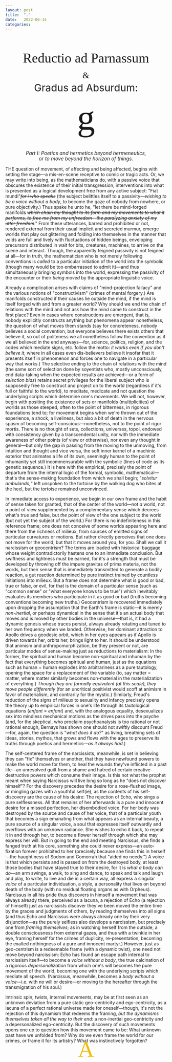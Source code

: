 ```yaml
---
layout: post
title:  "."
date:   2022-06-14
categories:
---
```

<html>
<head>
  <link rel="stylesheet" type="text/css" href="../stylesheet.css">
</head>
<body>
</body>
</html>
<h1 style="text-align:center; font-family:Vollkorn; font-weight:normal;font-size:3em">Reductio ad Parnassum</h1>
<h1 style="text-align:center; font-family:Vollkorn; font-weight:normal;font-size:2em;margin-top:-.5em">&</h1>
<h1 style="text-align:center; font-weight:normal;font-size:2.25em;margin-top:-.5em">Gradus ad Absurdum:</h1>
<h1 style="text-align:center; font-weight:normal;font-size:8em;font-family:enklm;margin-top:-.1em">g</h1>
<h1 style="text-align:center; font-weight:normal;font-size:1.1em;margin-top:-2.5em"><em>Part I: Poetics and hermetics beyond hermeneutics,</em></h1> 
<h1 style="text-align:center; font-weight:normal;font-size:1.1em;margin-top:-0.75em"><em>or to move beyond the horizon of things.</em></h1>
<p style="text-indent:0px;">THE question of movement, of affecting and being affected, begins with setting the stage&mdash;a mis-en-scene receptive to comic or tragic acts. Or, we may write into being, as the mathematicians do, with a passive voice that obscures the existence of their initial transgression; interventions into what is presented as a logical development free from any active subject: "Fiat mundi"<strike><em>for i who speaks</em></strike> (the <strike>s</strike>ubject belittles itself to a passivity&mdash;<em>wishing to be a voice without a body</em>, to become the gaze of nobody from nowhere, or pure objectivity.) Thus spake he unto he, "let there be mind-forged manifolds <strike><em>which chain my thought to its form and my movements to what it performs, to free me from my unfreedom&mdash;the paralyzing anxiety of my utter freedom</em></strike>." From these utterances, barred and prohibited or not, rendered external from their usual implicit and secreted murmur, emerge worlds that play out glittering and folding into themselves in the manner that voids are full and lively with fluctuations of hidden beings, enveloping precursors distributed in wait for bits, creatures, machines, to arrive on the scene and interact. Though, the apparently feigned passivity is not feigned at all&mdash;for in truth, the mathematician who is not merely following conventions is <em>called</em> to a particular initiation of the world into the symbolic (though many would be too embarrassed to admit it)&mdash;and thus simultaneously bringing symbols into the world, expressing the passivity of the encounter or their <em>being moved</em> by the appropriate linguistic voice.</p>

<p> Already a complication arises with claims of "mind-projection fallacy" and the various notions of "constructivism" (crimes of mental forgery.) Are manifolds constructed if their causes lie outside the mind, if the mind is itself forged with and from a greater world? Why should we end the chain of relations with the mind and not ask how the mind came to construct in the first place? Even in cases where constructions are emergent, that is, nobody explicitly constructs anything but phenomena appear nonetheless, the question of what moves them stands (say for concreteness, nobody believes a social convention, but everyone believes there exists others that believe it, so out of politeness we all nonetheless follow the convention as if we all believed in the end anyways&mdash;for, science, politics, religion, and the codes which mediate signs, etc. follow the motto: <em>it works even if you don't believe it</em>, where in all cases even dis-believers believe it insofar that it presents itself in phenomenon and forces one to navigate in a particular way that works.) The selective ending to the chain of relations with the mind (the same sort of selection done by soyentists who, mostly unconsciously, end data-taking when the expected results are achieved&mdash;or a form of <em>selection bias</em>) retains secret privileges for the liberal subject who is supposedly free to construct and project on to the world (regardless if it's full or faithful to the world), to meditate, medicate and not question the underlying scripts which determine one's movements. We will not, however, begin with positing the existence of sets or manifolds (multiplicities) of worlds as those steeped, often to the point of bitterness, in rigorous foundations tend to; for movement begins when we're thrown out of the experience, a shock, a liveliness, but also a bit of death in the nervous spasm of becoming self-conscious&mdash;nonetheless, not to the point of rigor mortis. There is no thought of sets, collections, universes, topoi, endowed with consistency given by a transcendental unity, nor with the immediate awareness of other points (of view or otherwise), nor even any thought in general&mdash;but only the gap in passing from the moving to the unmoving, from intuition and thought and vice versa, the soft inner kernel of a machinic exterior that animates a life of its own, seemingly human to the point of inhumanity yet still incommensurable with the symbolic (lines of code as its genetic sequence.) It is here with the empirical, precisely the point of departure from the internal logic of the formal, symbolic, mathematical&mdash;that's the sense-making foundation from which we shall begin; "<em>solvitur ambulando,</em>" left unspoken to the tortoise by the walking dog who bites at the heel, but the tortoise remained unconvinced.</p>

<p>In immediate access to experience, we begin in our own frame and the habit of sense taken for granted, that of the center of the world&mdash;not <em>a</em> world, not <em>a</em> point of view supplemented by a complementary sense which decrees what's true and false, but <em>the</em> point of view of the one subject to the world (but not yet the subject of the world.) For there is no indefiniteness in this reference frame; one does not conceive of some worlds appearing here and there from the richness of milieux, from sources of emitted signs of particular curvatures or motions. But rather directly perceives that one does not move for the world, but that it moves around you, for you. Shall we call it narcissism or geocentrism? The terms are loaded with historical baggage whose weight contradictorily hastens one to an immediate conclusion. But swiftness and lightness must be earned, for it's a strength that must be developed by throwing off the impure gravitas of prima materia, not the words, but their sense that is immediately transmitted to generate a bodily reaction, a gut reaction determined by pure instinct trained by countless initiations into milieux. But a frame does not determine what is good or bad, true or false, or evil, for that is the domain of a particular sense (such as "common sense" or "what everyone knows to be true") which inevitably evaluates its members who participate in it as good or bad (truths becoming conventions becoming new truths.) Geocentrism is recovered immediately upon dropping the assumption that the Earth's frame is static&mdash;it is merely <em>non-inertial</em>, or perhaps dynamical in the sense that it's an actual body that moves and is moved by other bodies in the universe&mdash;that is, it had a dynamic genesis whose traces persist, always already rotating and tuned to her own frequency when we landed. Otherwise, her dominant attraction to Apollo drives a geodesic orbit, which in her eyes appears as if Apollo is driven towards her, orbits her, brings light to her. It should be understood that animism and anthropomorphization, be they present or not, are particular modes of sense-making just as reductions to materialism: In the former, the spiritual and human become non-spiritual and inhuman by the fact that everything becomes spiritual and human, just as the equations such as human = human explodes into arbitrariness as a pure tautology, opening the space for a replacement of the variable (to, say matter = matter, where matter similarly becomes non-material in the materialization of everything.) <em>Though they are formally equivalent (at this scale), they move people differently</em> (for an uncritical positivist would scoff at animism in favor of materialism, and contrarily for the mystic.) Similarly, Freud's reduction of the signs of milieux to sexuality and infancy precisely opens the theory up to empirical forces in one's life through its tautological equations (<em>enfant</em> = <em>enfant</em>) and, with the analogous equality, desexualizes sex into mindless mechanical motions as the drives pass into the psyche (and, for the skeptical, who proclaim psychoanalysis is too rational or not rational enough, Bernays has shown one should not swiftly discount Freud&mdash;for, again, the question is "<em>what does it do?</em>" as living, breathing sets of ideas, stories, mythos, that grows and flows with the ages to preserve its truths through poetics and hermetics&mdash;<em>as it always had</em>.)

<p>The self-centered frame of the narcissists, meanwhile, is set in believing they can "fix" themselves or another, that they have newfound powers to make the world move for them, to heal the wounds they've inflicted in a past life&mdash;an unresolved guilt from a shame and hatred of certain creative-destructive powers which consume their image. Is this not what the prophet meant when saying Narcissus will live long so long as he "does not discover himself"? For the discovery precedes the desire for a rose-flushed image, or mingling gazes with a youthful self(ie), as the contents of his self-discovery are the cause of his desire: The rejection of Echo, who sings a pure selflessness. All that remains of her afterwards is a pure and innocent desire for a missed perfection, her disembodied voice. For her body was destroyed by the source and cause of her voice, that of a particular youth that becomes a sign emanating from what appears as an internal beauty, a pure source of a singular voice, a soul that expresses itself outwardly and overflows with an unknown radiance. She wishes to echo it back, to repeat it in and through her, to become a flower herself through which she may express her will. But in going to the end and meeting Narcissus, she finds a fanged truth at his core, something she could never express&mdash;an auto-fixation forever prohibited to her (precisely because she finds this in herself&mdash;the haughtiness of Sodom and Gomorrah that "aided no needy.") A voice is that which persists and is passed on from the destroyed body, at least those bodies that have stayed true to their desire, for it is <em>what a body can do</em>&mdash;an arm swings, a walk, to sing and dance, to speak and talk and laugh and play, to write, to live and die in a certain way, all express a singular <em>voice</em> of a particular individuation, a style, a personality that lives on beyond death of the body (with no residual floating organs as with Orpheus). Narcissus in all his pride thus discovers in himself a movement that was always already there, perceived as a lacuna, a rejection of Echo (a rejection of himself) just as narcissists discover they've been moved the entire time by the graces and judgments of others, by reading themselves into all signs (and thus Echo and Narcissus were always already one by their very disjunction&mdash;as the purely selfless also develops a narcissism, but precisely one from <em>framing themselves</em>; as in watching herself from the outside, a double consciousness from external gazes, and thus with a twinkle in her eye, framing herself for the crimes of duplicity, re-presentation, becoming the exalted nothingness of a pure and innocent martyr.) However, just as geo-centrism is a redeemable frame (with a dynamic twist), one need not move beyond narcissism: Echo has found an escape path internal to narcissism itself&mdash;to become a <em>voice without a body</em>, the true calcination of a rigorous <em>depersonalization</em> from which one's will becomes the pure movement of the world, becoming one with the underlying scripts which mediate all speech. (Narcissus, meanwhile, becomes a <em>body without a voice</em>&mdash;i.e. with no will or desire&mdash;or moving to the hereafter through the transmigration of his soul.)

<p>Intrinsic spin, twists, internal movements, may be at first seen as an unknown deviation from a pure static geo-centricity and ego-centricity, as a lacuna of a perfect rational universe made for oneself&mdash;though, it's not the rejection of this dynamism that redeems the framing, <em>but the dynamisms themselves taken all the way to their end</em>: a non-inertial geo-centricity and a depersonalized ego-centricity. But the discovery of such movements opens one up to question how this movement came to be: What unknown past have we unfolded from? Why do we even frame the world for our crimes, or frame it for its artistry? What was instinctively forgotten?</p>
<p style="text-indent:0px; text-align: center; font-family: vds3;font-size:5em; margin-top:-0.5em;margin-bottom:-0.025em"><font color="#F2BB00">A</font></p>
